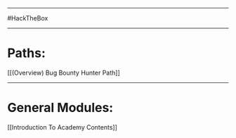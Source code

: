 
---

#HackTheBox 

---

# Paths:
[[(Overview) Bug Bounty Hunter Path]]

---

# General Modules:
[[Introduction To Academy Contents]]